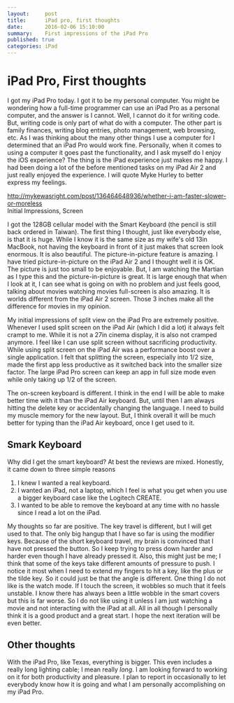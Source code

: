 ```yaml
---
layout:     post
title:      iPad pro, first thoughts
date:       2016-02-06 15:10:00
summary:    First impressions of the iPad Pro
published: true
categories: iPad
---
```



# iPad Pro, First thoughts

I got my iPad Pro today.  I got it to be my personal computer.  You might be wondering how a full-time programmer can use an iPad Pro as a personal computer, and the answer is I cannot.  Well, I cannot do it for writing code.  But, writing code is only part of what do with a computer.  The other part is family finances, writing blog entries, photo management, web browsing, etc.  As I was thinking about the many other things I use a computer for I determined that an iPad Pro would work fine.  Personally, when it comes to using a computer it goes past the functionality, and I ask myself do I enjoy the iOS experience?  The thing is the iPad experience just makes me happy.  I had been doing a lot of the before mentioned tasks on my iPad Air 2 and just really enjoyed the experience.  I will quote Myke Hurley to better express my feelings.

<div class="tumblr-post" data-href="https://embed.tumblr.com/embed/post/iNKrzJb4NvcqCaFMDLX0og/136464648936" data-did="8b5f8240604310d0319ea382b406e6b05127393e"><a href="http://mykewasright.com/post/136464648936/whether-i-am-faster-slower-or-moreless">http://mykewasright.com/post/136464648936/whether-i-am-faster-slower-or-moreless</a></div><script async src="https://secure.assets.tumblr.com/post.js"></script

## Initial Impressions, Screen

I got the 128GB cellular model with the Smart Keyboard (the pencil is still back ordered in Taiwan).  The first thing I thought, just like everybody else, is that it is huge.  While I know it is the same size as my wife's old 13in MacBook, not having the keyboard in front of it just makes that screen look enormous.  It is also beautiful.  The picture-in-picture feature is amazing.  I have tried picture-in-picture on the iPad Air 2 and I thought well it is OK.  The picture is just too small to be enjoyable.  But, I am watching the Martian as I type this and the picture-in-picture is great.  It is large enough that when I look at it, I can see what is going on with no problem and just feels good, talking about movies watching movies full-screen is also amazing.  It is worlds different from the iPad Air 2 screen.  Those 3 inches make all the difference for movies in my opinion.

My initial impressions of split view on the iPad Pro are extremely positive.  Whenever I used split screen on the iPad Air (which I did a lot) it always felt crampt to me.  While it is not a 27in cinema display, it is also not cramped anymore.  I feel like I can use split screen without sacrificing productivity.  While using split screen on the iPad Air was a performance boost over a single application.  I felt that splitting the screen, especially into 1/2 size, made the first app less productive as it switched back into the smaller size factor.  The large iPad Pro screen can keep an app in full size mode even while only taking up 1/2 of the screen.

The on-screen keyboard is different.  I think in the end I will be able to make better time with it than the iPad Air keyboard.  But, until then I am always hitting the delete key or accidentally changing the language.  I need to build my muscle memory for the new layout. But, I think overall it will be much better for typing than the iPad Air keyboard, once I get used to it.  

## Smark Keyboard

Why did I get the smart keyboard?  At best the reviews are mixed.  Honestly, it came down to three simple reasons

1. I knew I wanted a real keyboard.
2. I wanted an iPad, not a laptop, which I feel is what you get when you use a bigger keyboard case like the Logitech CREATE.
3. I wanted to be able to remove the keyboard at any time with no hassle since I read a lot on the iPad.

My thoughts so far are positive.  The key travel is different, but I will get used to that.  The only big hangup that I have so far is using the modifier keys.  Because of the short keyboard travel, my brain is convinced that I have not pressed the button.  So I keep trying to press down harder and harder even though I have already pressed it.  Also, this might just be me; I think that some of the keys take different amounts of pressure to push. I notice it most when I need to extend my fingers to hit a key, like the plus or the tilde key.  So it could just be that the angle is different.  One thing I do not like is the watch mode.  If I touch the screen, it wobbles so much that it feels unstable.   I know there has always been a little wobble in the smart covers but this is far worse.  So I do not like using it unless I am just watching a movie and not interacting with the iPad at all.  All in all though I personally think it is a good product and a great start.  I hope the next iteration will be even better.


## Other thoughts

With the iPad Pro, like Texas, everything is bigger.  This even includes a really long lighting cable; I mean really *long*.  I am looking forward to working on it for both productivity and pleasure.  I plan to report in occasionally to let everybody know how it is going and what I am personally accomplishing on my iPad Pro.